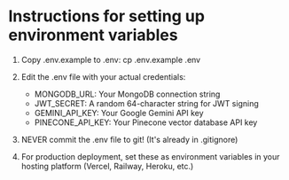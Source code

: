# Instructions for setting up environment variables

1. Copy .env.example to .env:
   cp .env.example .env

2. Edit the .env file with your actual credentials:
   - MONGODB_URL: Your MongoDB connection string
   - JWT_SECRET: A random 64-character string for JWT signing
   - GEMINI_API_KEY: Your Google Gemini API key
   - PINECONE_API_KEY: Your Pinecone vector database API key

3. NEVER commit the .env file to git!
   (It's already in .gitignore)

4. For production deployment, set these as environment variables
   in your hosting platform (Vercel, Railway, Heroku, etc.)